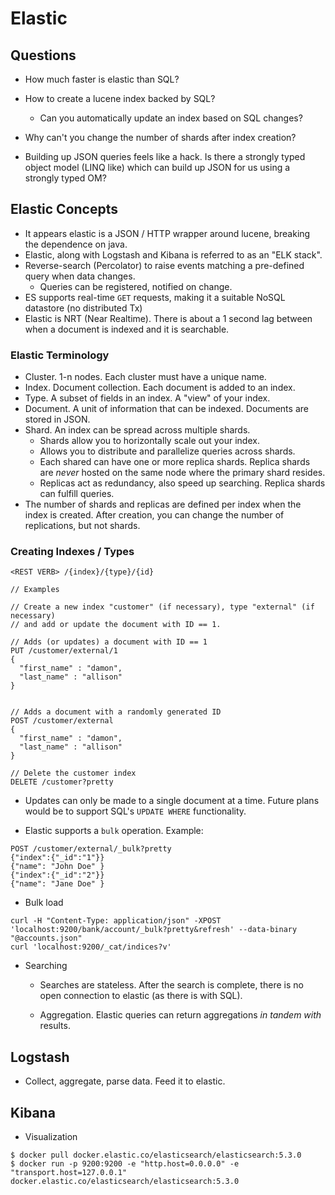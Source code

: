 # Elastic

## Questions

* How much faster is elastic than SQL?
* How to create a lucene index backed by SQL?
  * Can you automatically update an index based on SQL changes?
* Why can't you change the number of shards after index creation?

* Building up JSON queries feels like a hack. Is there a strongly typed object model (LINQ like) which can build up JSON for us using a strongly typed OM?


## Elastic Concepts


* It appears elastic is a JSON / HTTP wrapper around lucene, breaking the dependence on java.
* Elastic, along with Logstash and Kibana is referred to as an "ELK stack".
* Reverse-search (Percolator) to raise events matching a pre-defined query when data changes.
    * Queries can be registered, notified on change.
* ES supports real-time `GET` requests, making it a suitable NoSQL datastore (no distributed Tx)
* Elastic is NRT (Near Realtime). There is about a 1 second lag between when a document is indexed and it is searchable.


### Elastic Terminology


* Cluster. 1-n nodes. Each cluster must have a unique name.
* Index. Document collection. Each document is added to an index.
* Type. A subset of fields in an index. A "view" of your index.
* Document. A unit of information that can be indexed. Documents are stored in JSON.
* Shard. An index can be spread across multiple shards.
    * Shards allow you to horizontally scale out your index.
    * Allows you to distribute and parallelize queries across shards.
    * Each shared can have one or more replica shards. Replica shards are *never* hosted on the same node where the primary shard resides.
    * Replicas act as redundancy, also speed up searching. Replica shards can fulfill queries.
* The number of shards and replicas are defined per index when the index is created. After creation, you can change the number of replications, but not shards.


### Creating Indexes / Types


```
<REST VERB> /{index}/{type}/{id}

// Examples

// Create a new index "customer" (if necessary), type "external" (if necessary)
// and add or update the document with ID == 1.

// Adds (or updates) a document with ID == 1
PUT /customer/external/1
{
  "first_name" : "damon",
  "last_name" : "allison"
}


// Adds a document with a randomly generated ID
POST /customer/external
{
  "first_name" : "damon",
  "last_name" : "allison"
}

// Delete the customer index
DELETE /customer?pretty

```

* Updates can only be made to a single document at a time. Future plans would be to support SQL's `UPDATE WHERE` functionality.


* Elastic supports a `bulk` operation. Example:

```
POST /customer/external/_bulk?pretty
{"index":{"_id":"1"}}
{"name": "John Doe" }
{"index":{"_id":"2"}}
{"name": "Jane Doe" }
```

* Bulk load

```
curl -H "Content-Type: application/json" -XPOST 'localhost:9200/bank/account/_bulk?pretty&refresh' --data-binary "@accounts.json"
curl 'localhost:9200/_cat/indices?v'
```

* Searching
  * Searches are stateless. After the search is complete, there is no open connection to elastic (as there is with SQL).

  * Aggregation. Elastic queries can return aggregations *in tandem with* results.
## Logstash


* Collect, aggregate, parse data. Feed it to elastic.


## Kibana


* Visualization



```
$ docker pull docker.elastic.co/elasticsearch/elasticsearch:5.3.0
$ docker run -p 9200:9200 -e "http.host=0.0.0.0" -e "transport.host=127.0.0.1" docker.elastic.co/elasticsearch/elasticsearch:5.3.0
```
